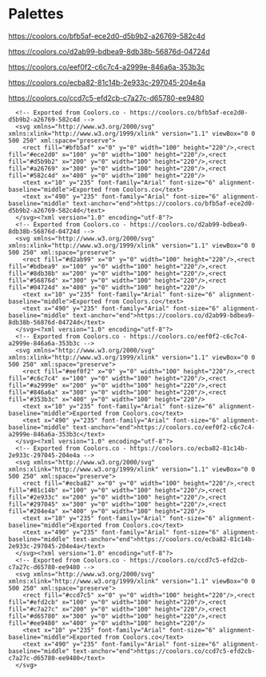 # Palettes

https://coolors.co/bfb5af-ece2d0-d5b9b2-a26769-582c4d

https://coolors.co/d2ab99-bdbea9-8db38b-56876d-04724d

https://coolors.co/eef0f2-c6c7c4-a2999e-846a6a-353b3c

https://coolors.co/ecba82-81c14b-2e933c-297045-204e4a

https://coolors.co/ccd7c5-efd2cb-c7a27c-d65780-ee9480




<?xml version="1.0" encoding="utf-8"?>
      <!-- Exported from Coolors.co - https://coolors.co/bfb5af-ece2d0-d5b9b2-a26769-582c4d -->
      <svg xmlns="http://www.w3.org/2000/svg" xmlns:xlink="http://www.w3.org/1999/xlink" version="1.1" viewBox="0 0 500 250" xml:space="preserve">
        <rect fill="#bfb5af" x="0" y="0" width="100" height="220"/>,<rect fill="#ece2d0" x="100" y="0" width="100" height="220"/>,<rect fill="#d5b9b2" x="200" y="0" width="100" height="220"/>,<rect fill="#a26769" x="300" y="0" width="100" height="220"/>,<rect fill="#582c4d" x="400" y="0" width="100" height="220"/>
        <text x="10" y="235" font-family="Arial" font-size="6" alignment-baseline="middle">Exported from Coolors.co</text>
        <text x="490" y="235" font-family="Arial" font-size="6" alignment-baseline="middle" text-anchor="end">https://coolors.co/bfb5af-ece2d0-d5b9b2-a26769-582c4d</text>
      </svg><?xml version="1.0" encoding="utf-8"?>
      <!-- Exported from Coolors.co - https://coolors.co/d2ab99-bdbea9-8db38b-56876d-04724d -->
      <svg xmlns="http://www.w3.org/2000/svg" xmlns:xlink="http://www.w3.org/1999/xlink" version="1.1" viewBox="0 0 500 250" xml:space="preserve">
        <rect fill="#d2ab99" x="0" y="0" width="100" height="220"/>,<rect fill="#bdbea9" x="100" y="0" width="100" height="220"/>,<rect fill="#8db38b" x="200" y="0" width="100" height="220"/>,<rect fill="#56876d" x="300" y="0" width="100" height="220"/>,<rect fill="#04724d" x="400" y="0" width="100" height="220"/>
        <text x="10" y="235" font-family="Arial" font-size="6" alignment-baseline="middle">Exported from Coolors.co</text>
        <text x="490" y="235" font-family="Arial" font-size="6" alignment-baseline="middle" text-anchor="end">https://coolors.co/d2ab99-bdbea9-8db38b-56876d-04724d</text>
      </svg><?xml version="1.0" encoding="utf-8"?>
      <!-- Exported from Coolors.co - https://coolors.co/eef0f2-c6c7c4-a2999e-846a6a-353b3c -->
      <svg xmlns="http://www.w3.org/2000/svg" xmlns:xlink="http://www.w3.org/1999/xlink" version="1.1" viewBox="0 0 500 250" xml:space="preserve">
        <rect fill="#eef0f2" x="0" y="0" width="100" height="220"/>,<rect fill="#c6c7c4" x="100" y="0" width="100" height="220"/>,<rect fill="#a2999e" x="200" y="0" width="100" height="220"/>,<rect fill="#846a6a" x="300" y="0" width="100" height="220"/>,<rect fill="#353b3c" x="400" y="0" width="100" height="220"/>
        <text x="10" y="235" font-family="Arial" font-size="6" alignment-baseline="middle">Exported from Coolors.co</text>
        <text x="490" y="235" font-family="Arial" font-size="6" alignment-baseline="middle" text-anchor="end">https://coolors.co/eef0f2-c6c7c4-a2999e-846a6a-353b3c</text>
      </svg><?xml version="1.0" encoding="utf-8"?>
      <!-- Exported from Coolors.co - https://coolors.co/ecba82-81c14b-2e933c-297045-204e4a -->
      <svg xmlns="http://www.w3.org/2000/svg" xmlns:xlink="http://www.w3.org/1999/xlink" version="1.1" viewBox="0 0 500 250" xml:space="preserve">
        <rect fill="#ecba82" x="0" y="0" width="100" height="220"/>,<rect fill="#81c14b" x="100" y="0" width="100" height="220"/>,<rect fill="#2e933c" x="200" y="0" width="100" height="220"/>,<rect fill="#297045" x="300" y="0" width="100" height="220"/>,<rect fill="#204e4a" x="400" y="0" width="100" height="220"/>
        <text x="10" y="235" font-family="Arial" font-size="6" alignment-baseline="middle">Exported from Coolors.co</text>
        <text x="490" y="235" font-family="Arial" font-size="6" alignment-baseline="middle" text-anchor="end">https://coolors.co/ecba82-81c14b-2e933c-297045-204e4a</text>
      </svg><?xml version="1.0" encoding="utf-8"?>
      <!-- Exported from Coolors.co - https://coolors.co/ccd7c5-efd2cb-c7a27c-d65780-ee9480 -->
      <svg xmlns="http://www.w3.org/2000/svg" xmlns:xlink="http://www.w3.org/1999/xlink" version="1.1" viewBox="0 0 500 250" xml:space="preserve">
        <rect fill="#ccd7c5" x="0" y="0" width="100" height="220"/>,<rect fill="#efd2cb" x="100" y="0" width="100" height="220"/>,<rect fill="#c7a27c" x="200" y="0" width="100" height="220"/>,<rect fill="#d65780" x="300" y="0" width="100" height="220"/>,<rect fill="#ee9480" x="400" y="0" width="100" height="220"/>
        <text x="10" y="235" font-family="Arial" font-size="6" alignment-baseline="middle">Exported from Coolors.co</text>
        <text x="490" y="235" font-family="Arial" font-size="6" alignment-baseline="middle" text-anchor="end">https://coolors.co/ccd7c5-efd2cb-c7a27c-d65780-ee9480</text>
      </svg>